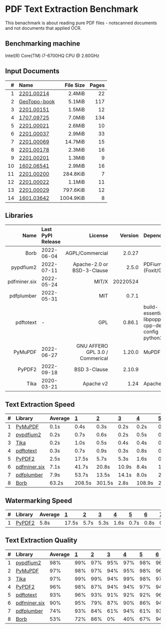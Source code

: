 # PDF Text Extraction Benchmark
This benachmark is about reading pure PDF files - notscanned documents and not documents that applied OCR.

## Benchmarking machine
 Intel(R) Core(TM) i7-6700HQ CPU @ 2.60GHz

## Input Documents
| #  |                                               Name                                               | File Size | Pages |
| -: | :----------------------------------------------------------------------------------------------- | --------: | ----: |
|  1 | [2201.00214](https://arxiv.org/pdf/2201.00214.pdf)                                               |    2.4MiB |    22 |
|  2 | [GeoTopo-book](https://github.com/py-pdf/sample-files/raw/main/009-pdflatex-geotopo/GeoTopo.pdf) |    5.1MiB |   117 |
|  3 | [2201.00151](https://arxiv.org/pdf/2201.00151.pdf)                                               |    1.5MiB |    12 |
|  4 | [1707.09725](https://arxiv.org/pdf/1707.09725.pdf)                                               |    7.0MiB |   134 |
|  5 | [2201.00021](https://arxiv.org/pdf/2201.00021.pdf)                                               |    2.6MiB |    10 |
|  6 | [2201.00037](https://arxiv.org/pdf/2201.00037.pdf)                                               |    2.9MiB |    33 |
|  7 | [2201.00069](https://arxiv.org/pdf/2201.00069.pdf)                                               |   14.7MiB |    15 |
|  8 | [2201.00178](https://arxiv.org/pdf/2201.00178.pdf)                                               |    2.3MiB |    16 |
|  9 | [2201.00201](https://arxiv.org/pdf/2201.00201.pdf)                                               |    1.3MiB |     9 |
| 10 | [1602.06541](https://arxiv.org/pdf/1602.06541.pdf)                                               |    2.9MiB |    16 |
| 11 | [2201.00200](https://arxiv.org/pdf/2201.00200.pdf)                                               |  284.8KiB |     7 |
| 12 | [2201.00022](https://arxiv.org/pdf/2201.00022.pdf)                                               |    1.1MiB |    11 |
| 13 | [2201.00029](https://arxiv.org/pdf/2201.00029.pdf)                                               |  797.6KiB |    12 |
| 14 | [1601.03642](https://arxiv.org/pdf/1601.03642.pdf)                                               | 1004.9KiB |     8 |

## Libraries
|     Name     | Last PyPI Release |             License             | Version  |                       Dependencies                        |
| -----------: | :---------------- | ------------------------------: | -------: | :-------------------------------------------------------- |
|         Borb | 2022-06-04        |                 AGPL/Commercial |   2.0.27 |                                                           |
|    pypdfium2 | 2022-07-11        |      Apache-2.0 or BSD-3-Clause |    2.5.0 | PDFium (Foxit/Google)                                     |
| pdfminer.six | 2022-05-24        |                           MIT/X | 20220524 |                                                           |
|   pdfplumber | 2022-05-31        |                             MIT |    0.7.1 |                                                           |
|    pdftotext | -                 |                             GPL |   0.86.1 | build-essential libpoppler-cpp-dev pkg-config python3-dev |
|      PyMuPDF | 2022-06-27        | GNU AFFERO GPL 3.0 / Commerical |   1.20.0 | MuPDF                                                     |
|       PyPDF2 | 2022-09-18        |                    BSD 3-Clause |   2.10.9 |                                                           |
|         Tika | 2020-03-21        |                       Apache v2 |     1.24 | Apache Tika                                               |


## Text Extraction Speed

| #  |                          Library                          | Average | [   1   ](https://arxiv.org/pdf/2201.00214.pdf) | [   2   ](https://github.com/py-pdf/sample-files/raw/main/009-pdflatex-geotopo/GeoTopo.pdf) | [   3   ](https://arxiv.org/pdf/2201.00151.pdf) | [   4   ](https://arxiv.org/pdf/1707.09725.pdf) | [   5   ](https://arxiv.org/pdf/2201.00021.pdf) | [   6   ](https://arxiv.org/pdf/2201.00037.pdf) | [   7   ](https://arxiv.org/pdf/2201.00069.pdf) | [   8   ](https://arxiv.org/pdf/2201.00178.pdf) | [   9   ](https://arxiv.org/pdf/2201.00201.pdf) | [  10   ](https://arxiv.org/pdf/1602.06541.pdf) | [  11   ](https://arxiv.org/pdf/2201.00200.pdf) | [  12   ](https://arxiv.org/pdf/2201.00022.pdf) | [  13   ](https://arxiv.org/pdf/2201.00029.pdf) | [  14   ](https://arxiv.org/pdf/1601.03642.pdf) |
| :- | :-------------------------------------------------------- | :------ | :---------------------------------------------- | :------------------------------------------------------------------------------------------ | :---------------------------------------------- | :---------------------------------------------- | :---------------------------------------------- | :---------------------------------------------- | :---------------------------------------------- | :---------------------------------------------- | :---------------------------------------------- | :---------------------------------------------- | :---------------------------------------------- | :---------------------------------------------- | :---------------------------------------------- | :---------------------------------------------- |
| 1  | [PyMuPDF        ](https://pypi.org/project/PyMuPDF/)      |    0.1s | 0.4s                                            | 0.3s                                                                                        | 0.2s                                            | 0.2s                                            | 0.0s                                            | 0.1s                                            | 0.0s                                            | 0.1s                                            | 0.0s                                            | 0.1s                                            | 0.0s                                            | 0.0s                                            | 0.0s                                            | 0.0s                                            |
| 2  | [pypdfium2      ](https://pypi.org/project/pypdfium2/)    |    0.2s | 0.7s                                            | 0.6s                                                                                        | 0.2s                                            | 0.5s                                            | 0.1s                                            | 0.2s                                            | 0.1s                                            | 0.1s                                            | 0.0s                                            | 0.1s                                            | 0.0s                                            | 0.1s                                            | 0.0s                                            | 0.0s                                            |
| 3  | [Tika           ](https://pypi.org/project/tika/)         |    0.2s | 1.0s                                            | 0.5s                                                                                        | 0.4s                                            | 0.4s                                            | 0.1s                                            | 0.2s                                            | 0.1s                                            | 0.1s                                            | 0.1s                                            | 0.1s                                            | 0.1s                                            | 0.1s                                            | 0.1s                                            | 0.0s                                            |
| 4  | [pdftotext      ](https://poppler.freedesktop.org/)       |    0.3s | 0.7s                                            | 0.9s                                                                                        | 0.3s                                            | 0.8s                                            | 0.1s                                            | 0.3s                                            | 0.2s                                            | 0.1s                                            | 0.0s                                            | 0.1s                                            | 0.1s                                            | 0.1s                                            | 0.0s                                            | 0.0s                                            |
| 5  | [PyPDF2         ](https://pypi.org/project/PyPDF2/)       |    2.5s | 17.5s                                           | 5.7s                                                                                        | 5.3s                                            | 1.6s                                            | 0.7s                                            | 0.8s                                            | 0.4s                                            | 0.3s                                            | 0.3s                                            | 0.5s                                            | 0.5s                                            | 0.3s                                            | 0.3s                                            | 0.2s                                            |
| 6  | [pdfminer.six   ](https://pypi.org/project/pdfminer.six/) |    7.1s | 41.7s                                           | 20.8s                                                                                       | 10.9s                                           | 8.4s                                            | 1.7s                                            | 3.5s                                            | 1.3s                                            | 2.1s                                            | 1.5s                                            | 2.0s                                            | 1.6s                                            | 1.6s                                            | 1.2s                                            | 0.7s                                            |
| 7  | [pdfplumber     ](https://pypi.org/project/pdfplumber/)   |    7.9s | 53.7s                                           | 13.5s                                                                                       | 14.1s                                           | 8.0s                                            | 2.7s                                            | 4.2s                                            | 2.3s                                            | 1.8s                                            | 1.6s                                            | 3.0s                                            | 1.9s                                            | 1.6s                                            | 1.1s                                            | 1.1s                                            |
| 8  | [Borb           ](https://pypi.org/project/borb/)         |   63.2s | 208.5s                                          | 301.5s                                                                                      | 2.8s                                            | 108.9s                                          | 26.5s                                           | 30.1s                                           | 95.8s                                           | 28.0s                                           | 23.5s                                           | 11.4s                                           | 8.9s                                            | 28.6s                                           | 6.4s                                            | 3.8s                                            |


## Watermarking Speed

| #  |                       Library                       | Average | [   1   ](https://arxiv.org/pdf/2201.00214.pdf) | [   2   ](https://github.com/py-pdf/sample-files/raw/main/009-pdflatex-geotopo/GeoTopo.pdf) | [   3   ](https://arxiv.org/pdf/2201.00151.pdf) | [   4   ](https://arxiv.org/pdf/1707.09725.pdf) | [   5   ](https://arxiv.org/pdf/2201.00021.pdf) | [   6   ](https://arxiv.org/pdf/2201.00037.pdf) | [   7   ](https://arxiv.org/pdf/2201.00069.pdf) | [   8   ](https://arxiv.org/pdf/2201.00178.pdf) | [   9   ](https://arxiv.org/pdf/2201.00201.pdf) | [  10   ](https://arxiv.org/pdf/1602.06541.pdf) | [  11   ](https://arxiv.org/pdf/2201.00200.pdf) | [  12   ](https://arxiv.org/pdf/2201.00022.pdf) | [  13   ](https://arxiv.org/pdf/2201.00029.pdf) | [  14   ](https://arxiv.org/pdf/1601.03642.pdf) |
| :- | :-------------------------------------------------- | :------ | :---------------------------------------------- | :------------------------------------------------------------------------------------------ | :---------------------------------------------- | :---------------------------------------------- | :---------------------------------------------- | :---------------------------------------------- | :---------------------------------------------- | :---------------------------------------------- | :---------------------------------------------- | :---------------------------------------------- | :---------------------------------------------- | :---------------------------------------------- | :---------------------------------------------- | :---------------------------------------------- |
| 1  | [PyPDF2         ](https://pypi.org/project/PyPDF2/) |    5.8s | 17.5s                                           | 5.7s                                                                                        | 5.3s                                            | 1.6s                                            | 0.7s                                            | 0.8s                                            | 0.4s                                            | 0.3s                                            | 0.3s                                            | 0.5s                                            | 0.5s                                            | 0.3s                                            | 0.3s                                            | 0.2s                                            |

## Text Extraction Quality

| #  |                          Library                          | Average | [   1   ](https://arxiv.org/pdf/2201.00214.pdf) | [   2   ](https://github.com/py-pdf/sample-files/raw/main/009-pdflatex-geotopo/GeoTopo.pdf) | [   3   ](https://arxiv.org/pdf/2201.00151.pdf) | [   4   ](https://arxiv.org/pdf/1707.09725.pdf) | [   5   ](https://arxiv.org/pdf/2201.00021.pdf) | [   6   ](https://arxiv.org/pdf/2201.00037.pdf) | [   7   ](https://arxiv.org/pdf/2201.00069.pdf) | [   8   ](https://arxiv.org/pdf/2201.00178.pdf) | [   9   ](https://arxiv.org/pdf/2201.00201.pdf) | [  10   ](https://arxiv.org/pdf/1602.06541.pdf) | [  11   ](https://arxiv.org/pdf/2201.00200.pdf) | [  12   ](https://arxiv.org/pdf/2201.00022.pdf) | [  13   ](https://arxiv.org/pdf/2201.00029.pdf) | [  14   ](https://arxiv.org/pdf/1601.03642.pdf) |
| :- | :-------------------------------------------------------- | :------ | :---------------------------------------------- | :------------------------------------------------------------------------------------------ | :---------------------------------------------- | :---------------------------------------------- | :---------------------------------------------- | :---------------------------------------------- | :---------------------------------------------- | :---------------------------------------------- | :---------------------------------------------- | :---------------------------------------------- | :---------------------------------------------- | :---------------------------------------------- | :---------------------------------------------- | :---------------------------------------------- |
| 1  | [pypdfium2      ](https://pypi.org/project/pypdfium2/)    |  98%    |  99%                                            |  97%                                                                                        |  95%                                            |  97%                                            |  98%                                            |  96%                                            |  99%                                            |  96%                                            |  99%                                            |  99%                                            |  98%                                            |  98%                                            |  99%                                            |  99%                                            |
| 2  | [PyMuPDF        ](https://pypi.org/project/PyMuPDF/)      |  97%    |  98%                                            |  97%                                                                                        |  94%                                            |  95%                                            |  98%                                            |  96%                                            |  99%                                            |  95%                                            |  99%                                            |  98%                                            |  98%                                            |  98%                                            |  98%                                            |  99%                                            |
| 3  | [Tika           ](https://pypi.org/project/tika/)         |  97%    |  99%                                            |  99%                                                                                        |  94%                                            |  99%                                            |  98%                                            |  97%                                            |  94%                                            |  99%                                            |  99%                                            |  93%                                            |  98%                                            |  94%                                            |  98%                                            |  96%                                            |
| 4  | [PyPDF2         ](https://pypi.org/project/PyPDF2/)       |  96%    |  98%                                            |  87%                                                                                        |  94%                                            |  94%                                            |  97%                                            |  94%                                            |  96%                                            |  93%                                            |  98%                                            |  98%                                            |  97%                                            |  97%                                            |  98%                                            |  99%                                            |
| 5  | [pdftotext      ](https://poppler.freedesktop.org/)       |  93%    |  96%                                            |  93%                                                                                        |  91%                                            |  92%                                            |  92%                                            |  96%                                            |  96%                                            |  94%                                            |  97%                                            |  83%                                            |  94%                                            |  97%                                            |  97%                                            |  79%                                            |
| 6  | [pdfminer.six   ](https://pypi.org/project/pdfminer.six/) |  90%    |  95%                                            |  79%                                                                                        |  87%                                            |  90%                                            |  86%                                            |  94%                                            |  96%                                            |  91%                                            |  92%                                            |  92%                                            |  94%                                            |  86%                                            |  98%                                            |  86%                                            |
| 7  | [pdfplumber     ](https://pypi.org/project/pdfplumber/)   |  74%    |  93%                                            |  84%                                                                                        |  61%                                            |  94%                                            |  61%                                            |  93%                                            |  61%                                            |  86%                                            |  57%                                            |  59%                                            |  67%                                            |  59%                                            |  97%                                            |  67%                                            |
| 8  | [Borb           ](https://pypi.org/project/borb/)         |  53%    |  72%                                            |  86%                                                                                        |   0%                                            |  40%                                            |  67%                                            |  94%                                            |   0%                                            |  62%                                            |  69%                                            |  56%                                            |  75%                                            |  52%                                            |   0%                                            |  64%                                            |
